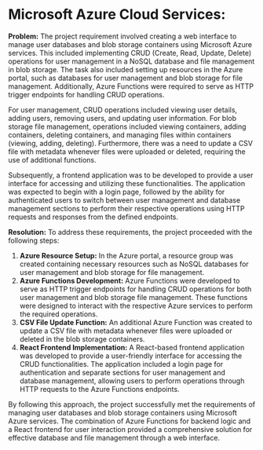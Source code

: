 # Microsoft Azure Cloud Services: 

**Problem:**
The project requirement involved creating a web interface to manage user databases and blob storage containers using Microsoft Azure services. This included implementing CRUD (Create, Read, Update, Delete) operations for user management in a NoSQL database and file management in blob storage. The task also included setting up resources in the Azure portal, such as databases for user management and blob storage for file management. Additionally, Azure Functions were required to serve as HTTP trigger endpoints for handling CRUD operations.

For user management, CRUD operations included viewing user details, adding users, removing users, and updating user information. For blob storage file management, operations included viewing containers, adding containers, deleting containers, and managing files within containers (viewing, adding, deleting). Furthermore, there was a need to update a CSV file with metadata whenever files were uploaded or deleted, requiring the use of additional functions.

Subsequently, a frontend application was to be developed to provide a user interface for accessing and utilizing these functionalities. The application was expected to begin with a login page, followed by the ability for authenticated users to switch between user management and database management sections to perform their respective operations using HTTP requests and responses from the defined endpoints.

**Resolution:**
To address these requirements, the project proceeded with the following steps:
1. **Azure Resource Setup:** In the Azure portal, a resource group was created containing necessary resources such as NoSQL databases for user management and blob storage for file management.
2. **Azure Functions Development:** Azure Functions were developed to serve as HTTP trigger endpoints for handling CRUD operations for both user management and blob storage file management. These functions were designed to interact with the respective Azure services to perform the required operations.
3. **CSV File Update Function:** An additional Azure Function was created to update a CSV file with metadata whenever files were uploaded or deleted in the blob storage containers.
4. **React Frontend Implementation:** A React-based frontend application was developed to provide a user-friendly interface for accessing the CRUD functionalities. The application included a login page for authentication and separate sections for user management and database management, allowing users to perform operations through HTTP requests to the Azure Functions endpoints.

By following this approach, the project successfully met the requirements of managing user databases and blob storage containers using Microsoft Azure services. The combination of Azure Functions for backend logic and a React frontend for user interaction provided a comprehensive solution for effective database and file management through a web interface. 
